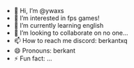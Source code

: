 - 👋 Hi, I’m @ywaxs
- 👀 I’m interested in fps games!
- 🌱 I’m currently learning english
- 💞️ I’m looking to collaborate on no one...
- 📫 How to reach me discord: berkantxq
- 😄 Pronouns: berkant
- ⚡ Fun fact: ...

<!---
ywaxs/ywaxs is a ✨ special ✨ repository because its `README.md` (this file) appears on your GitHub profile.
You can click the Preview link to take a look at your changes.
--->
